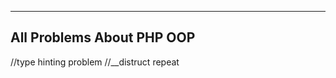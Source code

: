 ------------------------------------------
All Problems About PHP OOP
------------------------------------------

//type hinting problem
//__distruct repeat